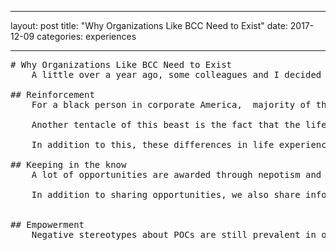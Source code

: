 ___
layout: post
title: "Why Organizations Like BCC Need to Exist"
date: 2017-12-09 
categories: experiences 
___
<pre>
# Why Organizations Like BCC Need to Exist
    A little over a year ago, some colleagues and I decided to create an organization that would provide a safe space and community for Software Engineers of color. We called it Black Code Collective (BCC). Since BCC has come to fruition, I have sometimes had people ask me why such a community is necessary. Questioning why people of color just don’t join the tech groups that are already in existence. For some white people, people of color (POCs) separating themselves can come across as backwards, but I’m hoping to shed some light on why we sometimes choose to do so.

## Reinforcement
    For a black person in corporate America,  majority of their time is spent being one of a few black people (if not the only). Just like the outside world, white is the default at work, and this default brings about an unspoken burden for POCs. We sometimes fear that if we make a misstep at work, it will trigger the unconscious bias within our peers. Causing them to associate us with the “bad POCs” and potentially assume that we only have our position because of affirmative action or similar race quotas. With an organization like BCC, this stress is momentarily lifted from  a POCs shoulders. They are among individuals that they can relate to and are more likely to feel comfortable asking questions. Asking questions is a key way for a person to learn and grow, but if they’re in an environment where they’re too nervous to ask questions, that growth can be stunted. Not only does this brief break from reality give a POC a chance to ask questions and sharpen their skills, it can be a sanity check to have someone tell you that your question isn’t stupid, and say that they too struggled with that topic. Potentially inspiring you to speak up when you’re back in an environment where you’re the only one. 

    Another tentacle of this beast is the fact that the life experiences of POCs and non-POCs can vary drastically. Sometimes making the ideas that non-POCs value very different from the ones POCs see value in. Particularly apps that would solely target the black community. Non-POCs may see little to no value in an idea because it’s not applicable to their lives. For example, having an app that would teach lesser known black history facts. If a black engineer had an idea similar to this, they could come to BCC, run the idea by us, and the idea may be nurtured and able to grow further. The developers of color can not only provide the black perspective, they can provide technical insight into the feasibility of the app as well. 

    In addition to this, these differences in life experiences can also leave a gap in mentoring connections. A POC will have certain work experiences that a white colleague will not, so it’s beneficial for a POC to have a support system to turn to for advice in situations such as this. It could be something as simple as how a black woman wears her hair in the workplace. Some styles she may sport could be deemed “unprofessional” or “unkempt”. Having someone that has experienced similar stresses can be comforting, and allow for more in-depth advice.  

## Keeping in the know
    A lot of opportunities are awarded through nepotism and other forms of favoring those in your network. The problem is a) it’s uncommon for a large amount of POCs to be in the know about these positions and b) even if they do know, they can sometimes be overlooked because another candidate has the “inside connection”. BCC aims to help bridge this gap. We talk daily through Slack, an online chat communication application, to share opportunities that we each know about as well as make connections through our networks when necessary. 

    In addition to sharing opportunities, we also share information about new technologies and have technical discussions. Small conversations within a safe space such as this has several benefits. Within Software Engineering, things change swiftly, so being in the know about new technologies is paramount. Other technical organizations also share information about new tools, but again, feeling comfortable enough to ask questions and have a dialogue is essential to an engineer being able to grow. Outside of how useful a piece of software is, a POC may find certain products interesting simply because it was built by a fellow POC or the software was built to serve POC communities. These tools typically aren’t shared within mainstream technical groups. 


## Empowerment
    Negative stereotypes about POCs are still prevalent in our society, and they can sometimes seep into the psyche of POCs themselves. Being surrounding by intellectual POCs that are where you are in your career or even potentially where you dream to be can be incredibly empowering. POCs rarely see representation of people that look like them, and that can sometimes be discouraging. Being reminded that there are folks like yourself that are crushing obstacles and excelling can be the extra push that you need to keep going. Not to mention being an example for the younger generation. I had never dreamed of being a Software Engineer until an older family friend convinced me to take a Computer Science class during my time at UVA. Changing my life forever…

</pre>
